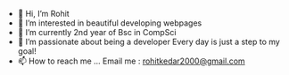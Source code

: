 - 👋 Hi, I’m Rohit
- 👀 I’m interested in 
    beautiful developing webpages
- 🌱 I’m currently 2nd year of Bsc in CompSci
- 💞️ I’m passionate about being a developer
     Every day is just a step to my goal! 
- 📫 How to reach me ...
      Email me : rohitkedar2000@gmail.com

<!---
rohit19102000/rohit19102000 is a ✨ special ✨ repository because its `README.md` (this file) appears on your GitHub profile.
You can click the Preview link to take a look at your changes.
--->
